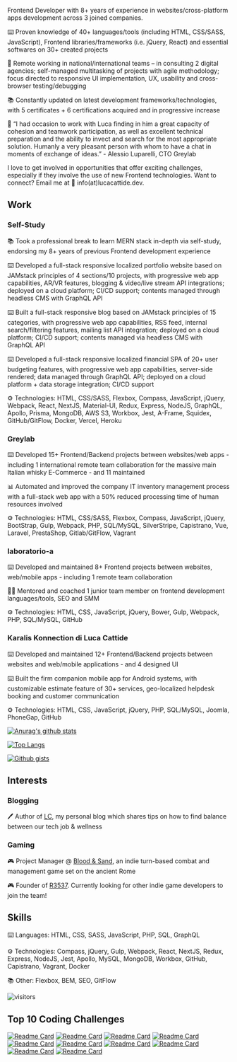 <!--
**lucacattide/lucacattide** is a ✨ _special_ ✨ repository because its `README.md` (this file) appears on your GitHub profile.

Here are some ideas to get you started:

- 🔭 I’m currently working on ...
- 🌱 I’m currently learning ...
- 👯 I’m looking to collaborate on ...
- 🤔 I’m looking for help with ...
- 💬 Ask me about ...
- 📫 How to reach me: ...
- 😄 Pronouns: ...
- ⚡ Fun fact: ...
-->

Frontend Developer with 8+ years of experience in websites/cross-platform apps development across 3 joined companies.

⌨️ Proven knowledge of 40+ languages/tools (including HTML, CSS/SASS, JavaScript), Frontend libraries/frameworks (i.e. jQuery, React) and essential softwares on 30+ created projects

👥 Remote working in national/international teams – in consulting 2 digital agencies; self-managed multitasking of projects with agile methodology; focus directed to responsive UI implementation, UX, usability and cross-browser testing/debugging

📚 Constantly updated on latest development frameworks/technologies, with 5 certificates + 6 certifications acquired and in progressive increase

💬 “I had occasion to work with Luca finding in him a great capacity of cohesion and teamwork participation, as well as excellent technical preparation and the ability to invect and search for the most appropriate solution. Humanly a very pleasant person with whom to have a chat in moments of exchange of ideas.” - Alessio Luparelli, CTO Greylab

I love to get involved in opportunities that offer exciting challenges, especially if they involve the use of new Frontend technologies. Want to connect? Email me at 📧 info(at)lucacattide.dev. 

## Work

### Self-Study

📚 Took a professional break to learn MERN stack in-depth via self-study, endorsing my 8+ years of previous Frontend development experience

⌨️ Developed a full-stack responsive localized portfolio website based on JAMstack principles of 4 sections/10 projects, with progressive web app capabilities, AR/VR features, blogging & video/live stream API integrations; deployed on a cloud platform; CI/CD support; contents managed through headless CMS with GraphQL API

⌨️ Built a full-stack responsive blog based on JAMstack principles of 15 categories, with progressive web app capabilities, RSS feed, internal search/filtering features, mailing list API integration; deployed on a cloud platform; CI/CD support; contents managed via headless CMS with GraphQL API

⌨️ Developed a full-stack responsive localized financial SPA of 20+ user budgeting features, with progressive web app capabilities, server-side rendered; data managed through GraphQL API; deployed on a cloud platform + data storage integration; CI/CD support

⚙️ Technologies: HTML, CSS/SASS, Flexbox, Compass, JavaScript, jQuery, Webpack, React, NextJS, Material-UI, Redux, Express, NodeJS, GraphQL, Apollo, Prisma, MongoDB, AWS S3, Workbox, Jest, A-Frame, Squidex, GitHub/GitFlow, Docker, Vercel, Heroku

### Greylab

⌨️ Developed 15+ Frontend/Backend projects between websites/web apps - including 1 international remote team collaboration for the massive main Italian whisky E-Commerce - and 11 maintained

📊 Automated and improved the company IT inventory management process with a full-stack web app with a 50% reduced processing time of human resources involved

⚙️ Technologies: HTML, CSS/SASS, Flexbox, Compass, JavaScript, jQuery, BootStrap, Gulp, Webpack, PHP, SQL/MySQL, SilverStripe, Capistrano, Vue, Laravel, PrestaShop, Gitlab/GitFlow, Vagrant

### laboratorio-a

⌨️ Developed and maintained 8+ Frontend projects between websites, web/mobile apps - including 1 remote team collaboration

👨‍🏫 Mentored and coached 1 junior team member on frontend development languages/tools, SEO and SMM

⚙️ Technologies: HTML, CSS, JavaScript, jQuery, Bower, Gulp, Webpack, PHP, SQL/MySQL, GitHub

### Karalis Konnection di Luca Cattide

⌨️ Developed and maintained 12+ Frontend/Backend projects between websites and web/mobile applications - and 4 designed UI

⌨️ Built the firm companion mobile app for Android systems, with customizable estimate feature of 30+ services, geo-localized helpdesk booking and customer communication

⚙️ Technologies: HTML, CSS, JavaScript, jQuery, PHP, SQL/MySQL, Joomla, PhoneGap, GitHub

[![Anurag's github stats](https://github-readme-stats.vercel.app/api?username=lucacattide&count_private=true&include_all_commits=true&show_icons=true&title_color=#918D85&text_color=#43739B&icon_color=#918D85&bg_color=#ffffff)](https://github.com/anuraghazra/github-readme-stats)

[![Top Langs](https://github-readme-stats.vercel.app/api/top-langs/?username=lucacattide&layout=compact)](https://github.com/anuraghazra/github-readme-stats)

[![Github gists](https://gist-count.vercel.app/api?username=lucacattide)](https://gist.github.com/REPLACE_WITH_YOUR_USERNAME)

## Interests

### Blogging

🖊️ Author of [LC](https://blog.lucacattide.dev), my personal blog which shares tips on how to find balance between our tech job & wellness

### Gaming

🎮 Project Manager @ [Blood & Sand](https://github.com/blood-sand), an indie turn-based combat and management game set on the ancient Rome 

🎮 Founder of [R3537](https://github.com/r3537). Currently looking for other indie game developers to join the team!

## Skills

⌨️ Languages: HTML, CSS, SASS, JavaScript, PHP, SQL, GraphQL

⚙️ Technologies: Compass, jQuery, Gulp, Webpack, React, NextJS, Redux, Express, NodeJS, Jest, Apollo, MySQL, MongoDB, Workbox, GitHub, Capistrano, Vagrant, Docker

📚 Other: Flexbox, BEM, SEO, GitFlow

![visitors](https://visitor-badge.glitch.me/badge?page_id=lucacattide)

## Top 10 Coding Challenges

[![Readme Card](https://github-readme-stats.vercel.app/api/pin/?username=lucacattide&repo=chessable-challenge)](https://github.com/lucacattide/chessable-challenge)
[![Readme Card](https://github-readme-stats.vercel.app/api/pin/?username=lucacattide&repo=greenjinn-challenge)](https://github.com/lucacattide/greenjinn-challenge)
[![Readme Card](https://github-readme-stats.vercel.app/api/pin/?username=lucacattide&repo=innoloft-challenge)](https://github.com/lucacattide/innoloft-challenge)
[![Readme Card](https://github-readme-stats.vercel.app/api/pin/?username=lucacattide&repo=searchmetrics-challenge)](https://github.com/lucacattide/searchmetrics-challenge)
[![Readme Card](https://github-readme-stats.vercel.app/api/pin/?username=lucacattide&repo=ueni_challenge)](https://github.com/lucacattide/ueni_challenge)
[![Readme Card](https://github-readme-stats.vercel.app/api/pin/?username=lucacattide&repo=fonoa-challenge)](https://github.com/lucacattide/fonoa-challenge)
[![Readme Card](https://github-readme-stats.vercel.app/api/pin/?username=lucacattide&repo=virtasant-challenge)](https://github.com/lucacattide/virtasant-challenge)
[![Readme Card](https://github-readme-stats.vercel.app/api/pin/?username=lucacattide&repo=avast-challenge)](https://github.com/lucacattide/avast-challenge)
[![Readme Card](https://github-readme-stats.vercel.app/api/pin/?username=lucacattide&repo=vavato-challenge)](https://github.com/lucacattide/vavato-challenge)
[![Readme Card](https://github-readme-stats.vercel.app/api/pin/?username=lucacattide&repo=payfit-challenge)](https://github.com/lucacattide/payfit-challenge)

